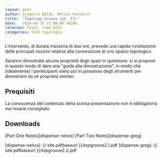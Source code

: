 ```yaml
---
layout: post
author: Gregorio Baldi, Nelvis Fornasin
title:  "Topology Groove (pt. II)"
date:   2014-04-15 17:00:00 +0200
location: Povo1, room A215
categories: talk topologia
---
```


L'intervento, di durata massima di due ore, prevede una rapida rivisitazione delle
principali nozioni relative alla connessione di uno spazio topologico.

Saranno dimostrate alcune proprietà degli spazi in questione: ci si propone in
questo modo di dare una "guida alla dimostrazione", in modo che (idealmente) i
partecipanti siano poi in possesso degli strumenti per dimostrare da sé
proprietà similari.


Prequisiti
----------
La conoscenza del contenuto della scorsa presentazione non è obbligatoria ma
rimane consigliato.


Downloads
---------
[Part One Notes][dispense-nelvis]
[Part Two Notes][dispense-greg]

[dispense-nelvis]:      {{ site.pdfbaseurl }}/topgroove2.1.pdf
[dispense-greg]:        {{ site.pdfbaseurl }}/topgroove2.2.pdf